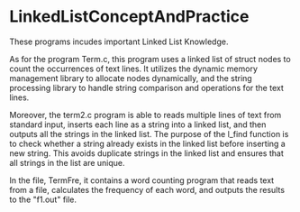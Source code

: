 # LinkedListConceptAndPractice
 These programs incudes important Linked List Knowledge.

 As for the program Term.c, this program uses a linked list of struct nodes to count the occurrences of text lines. It utilizes the dynamic memory management library to allocate nodes dynamically, and the string processing library to handle string comparison and operations for the text lines.
 
 Moreover, the term2.c program is able to reads multiple lines of text from standard input, inserts each line as a string into a linked list, and then outputs all the strings in the linked list. The purpose of the l_find function is to check whether a string already exists in the linked list before inserting a new string. This avoids duplicate strings in the linked list and ensures that all strings in the list are unique.

In the file, TermFre, it contains a word counting program that reads text from a file, calculates the frequency of each word, and outputs the results to the "f1.out" file. 
